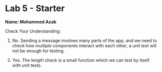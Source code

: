 # Lab 5 - Starter
**Name: Mohammed Azab**

Check Your Understanding: 

1) No. Sending a message involves many parts of the app, and we need to check how multiple components interact with each other, a unit test will not be enough for testing. 

2) Yes. The length check is a small function which we can test by itself with unit tests. 




